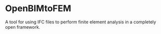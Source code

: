 # OpenBIMtoFEM
A tool for using IFC files to perform finite element analysis in a completely open framework. 


